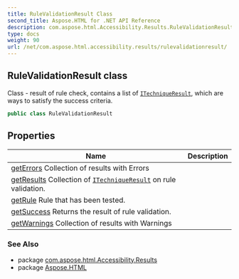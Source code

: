 ```yaml
---
title: RuleValidationResult Class
second_title: Aspose.HTML for .NET API Reference
description: com.aspose.html.Accessibility.Results.RuleValidationResult class. Class - result of rule check contains a list of ITechniqueResult which are ways to satisfy the success criteria
type: docs
weight: 90
url: /net/com.aspose.html.accessibility.results/rulevalidationresult/
---
```

## RuleValidationResult class

Class - result of rule check, contains a list of [`ITechniqueResult`](../../com.aspose.html.accessibility/itechniqueresult/), which are ways to satisfy the success criteria.

```java
public class RuleValidationResult
```

## Properties

| Name | Description |
| --- | --- |
| [getErrors](../../com.aspose.html.accessibility.results/rulevalidationresult/errors/) Collection of results with Errors |
| [getResults](../../com.aspose.html.accessibility.results/rulevalidationresult/results/) Collection of [`ITechniqueResult`](../../com.aspose.html.accessibility/itechniqueresult/) on rule validation. |
| [getRule](../../com.aspose.html.accessibility.results/rulevalidationresult/rule/) Rule that has been tested. |
| [getSuccess](../../com.aspose.html.accessibility.results/rulevalidationresult/success/) Returns the result of rule validation. |
| [getWarnings](../../com.aspose.html.accessibility.results/rulevalidationresult/warnings/) Collection of results with Warnings |

### See Also

* package [com.aspose.html.Accessibility.Results](../../com.aspose.html.accessibility.results/)
* package [Aspose.HTML](../../)
